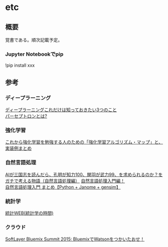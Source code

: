 # etc

## 概要
覚書である。順次記載予定。  

### Jupyter Notebookでpip
!pip install xxx


## 参考

### ディープラーニング
[ディープラーニングこれだけは知っておきたい3つのこと](https://jp.mathworks.com/discovery/deep-learning.html)  
[パーセプトロンとは?](https://qiita.com/nishiy-k/items/1e795f92a99422d4ba7b)  

### 強化学習
[これから強化学習を勉強する人のための「強化学習アルゴリズム・マップ」と、実装例まとめ](https://qiita.com/sugulu/items/3c7d6cbe600d455e853b)  

### 自然言語処理
[AIが三国志を読んだら、孔明が知力100、関羽が武力99、を求められるのか？をガチで考える物語（自然言語処理編）](https://qiita.com/youwht/items/92056e63498c36de4e3b) 
[自然言語処理入門編！](https://qiita.com/cr-fun/items/cc82a85c572daac0b5c5)   
[自然言語処理入門 まとめ【Python + Janome + gensim】](https://qiita.com/kodera123/items/a5921cbcd18b9a309787)  

### 統計学
[統計WEB(統計学の時間)](https://bellcurve.jp/statistics/course/)  

### クラウド
[SoftLayer Bluemix Summit 2015: BluemixでWatsonをつかいたおせ！](https://www.slideshare.net/MikiYutani/softlayer-bluemix-summit-2015-bluemixwatson?qid=8fda4f26-b981-4268-8da5-192504fdc4a3&v=&b=&from_search=1)  
